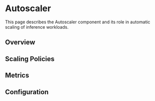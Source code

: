 # Autoscaler

This page describes the Autoscaler component and its role in automatic scaling of inference workloads.

## Overview

<!-- Add overview here -->

## Scaling Policies

<!-- Add scaling policies here -->

## Metrics

<!-- Add metrics details here -->

## Configuration

<!-- Add configuration details here -->